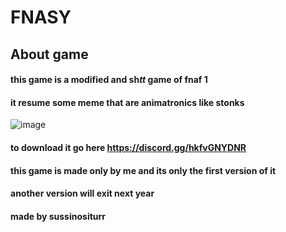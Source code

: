 # FNASY
## About game
#### this game is a modified and sh*tt* game of fnaf 1
#### it resume some meme that are animatronics like stonks
![image](https://github.com/sussinositurr/fnasy/assets/154746330/0f24df21-29f5-487b-8204-4c058cc2c84c)
#### to download it go here https://discord.gg/hkfvGNYDNR
#### this game is made only by me and its only the first version of it 
#### another version will exit next year
####
#### made by sussinositurr
